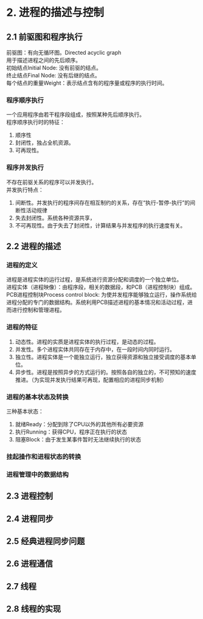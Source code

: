 # 2. 进程的描述与控制
## 2.1 前驱图和程序执行
前驱图：有向无循环图。Directed acyclic graph  
用于描述进程之间的先后顺序。  
初始结点Initial Node: 没有前驱的结点。  
终止结点Final Node: 没有后继的结点。  
每个结点的重量Weight：表示结点含有的程序量或程序的执行时间。  

### 程序顺序执行
一个应用程序由若干程序段组成，按照某种先后顺序执行。  
程序顺序执行时的特征：  
1. 顺序性
2. 封闭性，独占全机资源。
3. 可再现性。

### 程序并发执行
不存在前驱关系的程序可以并发执行。  
并发执行特点：  
1. 间断性。并发执行的程序间存在相互制约的关系，存在“执行-暂停-执行”的间断性活动规律
2. 失去封闭性。系统各种资源共享，
3. 不可再现性。由于失去了封闭性，计算结果与并发程序的执行速度有关。

## 2.2 进程的描述
### 进程的定义
进程是进程实体的运行过程，是系统进行资源分配和调度的一个独立单位。  
进程实体（进程映像）：由程序段，相关的数据段，和PCB（进程控制块）组成。  
PCB进程控制块Process control block: 为使并发程序能够独立运行，操作系统给进程分配的专门的数据结构。系统利用PCB描述进程的基本情况和活动过程，进而进行控制和管理进程。

### 进程的特征
1. 动态性。进程的实质是进程实体的执行过程，是动态的过程。
2. 并发性。多个进程实体共同存在于内存中，在一段时间内同时运行。
3. 独立性。进程实体是一个能独立运行，独立获得资源和独立接受调度的基本单位。
4. 异步性。进程是按照异步的方式运行的。按照各自的独立的，不可预知的速度推进。（为实现并发执行结果可再现，配置相应的进程同步机制）

### 进程的基本状态及转换
三种基本状态：
1. 就绪Ready：分配到除了CPU以外的其他所有必要资源
2. 执行Running：获得CPU，程序正在执行的状态
3. 阻塞Block：由于发生某事件暂时无法继续执行的状态

### 挂起操作和进程状态的转换


### 进程管理中的数据结构


## 2.3 进程控制

## 2.4 进程同步

## 2.5 经典进程同步问题

## 2.6 进程通信

## 2.7 线程

## 2.8 线程的实现
